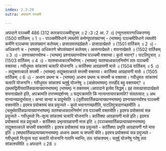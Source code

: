 ```yaml
---
index: 2.3.28
sutra: अपादाने पञ्चमी

---
```

 अपादाने पञ्ञ्चमी 486 (312 कारकपञ्ञ्चमीसूत्रम् ॥ 2।3।2 आ. 7 ॥) (न्यूनतावारणाधिकरणम्) (1500 वार्तिकम् ॥ 1 ॥ - पञ्ञ्चमीविधाने ल्यब्लोपे कर्मण्युपसंख्यानम् - (भाष्यम्) पञ्ञ्चमीविधाने ल्यब्लोपे कर्मणि पञ्ञ्चम्या उपसंख्यानं कर्तव्यम्। प्रासादमारुह्यप्रेक्षते - प्रासादात्प्रेक्षते ॥ (1501 वार्तिकम् ॥ 2 ॥) - अधिकरणे च - (भाष्यम्) अधिकरणे चोपसंख्यानं कर्तव्यम्। आसनात्प्रेक्षते। शयनात्प्रेक्षते ॥ (1502 वार्तिकम् ॥ 3 ॥) - प्रश्नाख्यानयोश्च - (भाष्यम्) प्रश्नाख्यानयोश्च पञ्ञ्चमी वक्तव्या। कुतो भवान्?। पाटलिपुत्रात् ॥ (1503 वार्तिकम् ॥ 4 ॥) - यतश्चाध्वकालनिर्माणम् - (भाष्यम्) यतश्चाध्वकालनिर्माणं ततः पञ्ञ्चमी वक्तव्या। गवीधुमतः सांकाश्यं चत्वारि योजनानि ॥ कार्तिक्या आग्रहायणी मासे ॥ (1504 वार्तिकम् ॥ 5 ॥) - तद्युक्तात्काले सप्तमी - (भाष्यम्) तद्युक्तात्काले सप्तमी वक्तव्या। कार्तिक्या आग्रहायणी मासे ॥ (1505 वार्तिकम् ॥ 6 ॥) - अध्वनः प्रथमा च - (भाष्यम्) अध्वनः प्रथमा च सप्तमी च वक्तव्या। गवीधुमतः सांकाश्यं चत्वारि योजनानि। गवीधुमतः सांकाश्यं चतुर्षु योजनेषु ॥ (आक्षेपभाष्यम्) तत्तर्हीदं बहु वक्तव्यम्? ॥ (प्रथमद्वितीयवार्तिकप्रत्याख्यानभाष्यम्) (भाष्यम्) न वक्तव्यम्।आपादाने इत्येव सिद्धम्। इह तावत्प्रासादात्प्रेक्षते शयनात्प्रेक्षते इति, अपक्रामति तत्तस्माद्दर्शनम् ॥ यद्यपक्रामति किं नात्यन्तायापक्रामति? संततत्वात् ॥ अथ वान्यान्यप्रादुर्भावात्। अन्या चान्या च प्रादुर्भवति ॥ (तृतीयवार्तिकप्रत्याख्यानभाष्यम्) प्रश्नाख्यानयोश्च पञ्ञ्चमी वक्तव्येति। इदमत्र प्रयोक्तव्यं सन्न प्रयुज्यते - कुतो भवानागच्छतीति, पाटलिपुत्रादागच्छामीति ॥ (चतुर्थवार्तिकप्रत्याख्यानभाष्यम्) यतश्चाध्वकालनिर्माणं तत्र पञ्ञ्चमी वक्तव्येति। इदमत्र प्रयोक्तव्यं सन्न प्रयुज्यते - गवीधुमतो निः-सृत्य सांकाश्यं चत्वारि योजनानि। कार्तिक्या आग्रहायणी मासे इति। इदमत्र प्रयोक्तव्यं सन्न प्रयुज्यते -  कार्तिक्याः प्रभृत्याग्रहायणी मास इति ॥ (पञ्ञ्चमवार्तिकप्रत्याख्यानभाष्यम्) तद्युक्तात्काले सप्तमी वक्तव्येति। इदमत्र प्रयोक्तव्यं सन्न प्रयुज्यते - कार्तिक्याः प्रभृति आग्रहायणी गते मास इति ॥ (षष्ठवार्तिकप्रत्याख्यानभाष्यम्) अध्वनः प्रथमा च सप्तमी चेति। इदमत्र प्रयोक्तव्यं सन्न प्रयुज्यते - गवीधुमतो निःसृत्य यदा चत्वारि योजनानि गतानि भवन्ति, ततः सांकाश्यम्। चतुर्षु योजनेषु गतेषु ततः सांकाश्यमिति ॥ अपादाने ॥ 28 ॥ 